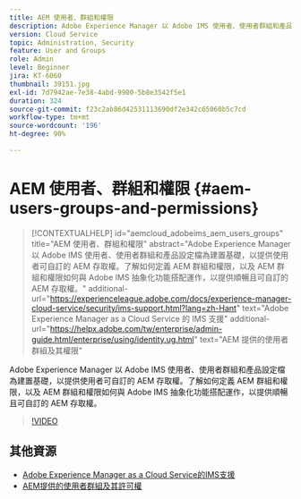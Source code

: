 ```yaml
---
title: AEM 使用者、群組和權限
description: Adobe Experience Manager 以 Adobe IMS 使用者、使用者群組和產品設定檔為建置基礎，以提供使用者可自訂的 AEM 存取權。了解如何定義 AEM 群組和權限，以及 AEM 群組和權限如何與 Adobe IMS 抽象化功能搭配運作，以提供順暢且可自訂的 AEM 存取權。
version: Cloud Service
topic: Administration, Security
feature: User and Groups
role: Admin
level: Beginner
jira: KT-6060
thumbnail: 39151.jpg
exl-id: 7d7942ae-7e38-4abd-9900-5b8e3542f5e1
duration: 324
source-git-commit: f23c2ab86d42531113690df2e342c65060b5c7cd
workflow-type: tm+mt
source-wordcount: '196'
ht-degree: 90%

---
```


# AEM 使用者、群組和權限 {#aem-users-groups-and-permissions}

>[!CONTEXTUALHELP]
>id="aemcloud_adobeims_aem_users_groups"
>title="AEM 使用者、群組和權限"
>abstract="Adobe Experience Manager 以 Adobe IMS 使用者、使用者群組和產品設定檔為建置基礎，以提供使用者可自訂的 AEM 存取權。了解如何定義 AEM 群組和權限，以及 AEM 群組和權限如何與 Adobe IMS 抽象化功能搭配運作，以提供順暢且可自訂的 AEM 存取權。"
>additional-url="https://experienceleague.adobe.com/docs/experience-manager-cloud-service/security/ims-support.html?lang=zh-Hant" text="Adobe Experience Manager as a Cloud Service 的 IMS 支援"
>additional-url="https://helpx.adobe.com/tw/enterprise/admin-guide.html/enterprise/using/identity.ug.html" text="AEM 提供的使用者群組及其權限"

Adobe Experience Manager 以 Adobe IMS 使用者、使用者群組和產品設定檔為建置基礎，以提供使用者可自訂的 AEM 存取權。了解如何定義 AEM 群組和權限，以及 AEM 群組和權限如何與 Adobe IMS 抽象化功能搭配運作，以提供順暢且可自訂的 AEM 存取權。

>[!VIDEO](https://video.tv.adobe.com/v/39151?quality=12&learn=on)

## 其他資源

+ [Adobe Experience Manager as a Cloud Service的IMS支援](https://experienceleague.adobe.com/docs/experience-manager-cloud-service/security/ims-support.html)
+ [AEM提供的使用者群組及其許可權](https://experienceleague.adobe.com/docs/experience-manager-65/administering/security/security.html#built-in-users-and-groups)
